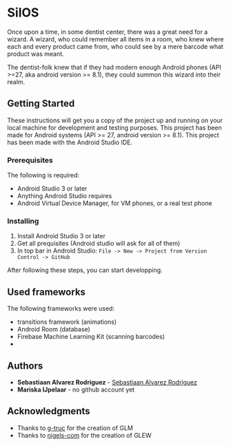 # SilOS
Once upon a time, in some dentist center, there was a great need for a wizard. 
A wizard, who could remember all items in a room, 
who knew where each and every product came from,
who could see by a mere barcode what product was meant.

The dentist-folk knew that if they had modern enough Android phones (API >=27, aka android version >= 8.1),
they could summon this wizard into their realm.

## Getting Started

These instructions will get you a copy of the project up and running on your local machine for development and testing purposes. 
This project has been made for Android systems (API >= 27, android version >= 8.1).
This project has been made with the Android Studio IDE.

### Prerequisites
The following is required:

* Android Studio 3 or later
* Anything Android Studio requires
* Android Virtual Device Manager, for VM phones, or a real test phone

### Installing

1. Install Android Studio 3 or later
2. Get all prequisites (Android studio will ask for all of them)
3. In top bar in Android Studio: ```File -> New -> Project from Version Control -> GitHub```

After following these steps, you can start developping.

## Used frameworks
The following frameworks were used:
* transitions framework (animations)
* Android Room (database)
* Firebase Machine Learning Kit (scanning barcodes)
*

## Authors

* **Sebastiaan Alvarez Rodriguez** - [Sebastiaan Alvarez Rodriguez](https://github.com/Sebastiaan-Alvarez-Rodriguez)
* **Mariska IJpelaar** - no github account yet
## Acknowledgments

* Thanks to [g-truc](https://github.com/g-truc) for the creation of GLM
* Thanks to [nigels-com](https://github.com/nigels-com/) for the creation of GLEW
